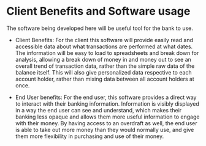 # Client Benefits and Software usage 

The software being developed here will be useful tool for the bank to use. 

- Client Benefits:
For the client this software will provide easily read and accessible data about what transactions are performed at what dates. The information will be easy to load to spreadsheets and break down for analysis, allowing a break down of money in and money out to see an overall trend of transaction data, rather than the simple raw data of the balance itself. This will also give personalized data respective to each account holder, rather than mixing data between all account holders at once.

- End User benefits: 
For the end user, this software provides a direct way to interact with their banking information. Information is visibly displayed in a way the end user can see and understand, which makes their banking less opaque and allows them more useful information to engage with their money. By having access to an overdraft as well, the end user is able to take out more money than they would normally use, and give them more flexibility in purchasing and use of their money.